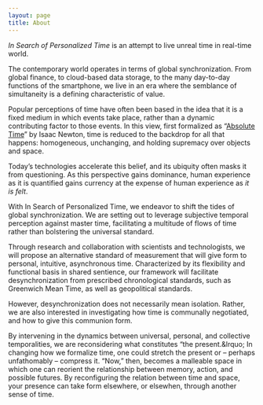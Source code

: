 ```yaml
---
layout: page
title: About
---
```


*In Search of Personalized Time* is an attempt to live unreal time in real-time world.

The contemporary world operates in terms of global synchronization. From global finance, to cloud-based data storage, to the many day-to-day functions of the smartphone, we live in an era where the semblance of simultaneity is a defining characteristic of value.

Popular perceptions of time have often been based in the idea that it is a fixed medium in which events take place, rather than a dynamic contributing factor to those events. In this view, first formalized as &ldquo;[Absolute Time](http://en.wikipedia.org/wiki/Absolute_time_and_space)&rdquo; by Isaac Newton, time is reduced to the backdrop for all that happens: homogeneous, unchanging, and holding supremacy over objects and space.

Today&rsquo;s technologies accelerate this belief, and its ubiquity often masks it from questioning. As this perspective gains dominance, human experience as it is quantified gains currency at the expense of human experience as *it is felt*.

With In Search of Personalized Time, we endeavor to shift the tides of global synchronization. We are setting out to leverage subjective temporal perception against master time, facilitating a multitude of flows of time rather than bolstering the universal standard.

Through research and collaboration with scientists and technologists, we will propose an alternative standard of measurement that will give form to personal, intuitive, asynchronous time. Characterized by its flexibility and functional basis in shared sentience, our framework will facilitate desynchronization from prescribed chronological standards, such as Greenwich Mean Time, as well as geopolitical standards.

However, desynchronization does not necessarily mean isolation. Rather, we are also interested in investigating how time is communally negotiated, and how to give this communion form.

By intervening in the dynamics between universal, personal, and collective temporalities, we are reconsidering what constitutes &ldquo;the present.&lrquo; In changing how we formalize time, one could stretch the present or – perhaps unfathomably – compress it. &ldquo;Now,&rdquo; then, becomes a malleable space in which one can reorient the relationship between memory, action, and possible futures. By reconfiguring the relation between time and space, your presence can take form elsewhere, or elsewhen, through another sense of time.
